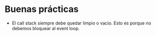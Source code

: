 # Buenas prácticas
- El call stack siempre debe quedar limpio o vacio.  Esto es porque no debemos bloquear al event loop.